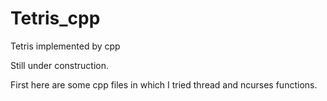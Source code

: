 # Tetris_cpp
Tetris implemented by cpp

Still under construction.  

First here are some cpp files in which I tried thread and ncurses functions.
